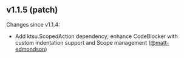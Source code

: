 ## v1.1.5 (patch)

Changes since v1.1.4:

- Add ktsu.ScopedAction dependency; enhance CodeBlocker with custom indentation support and Scope management ([@matt-edmondson](https://github.com/matt-edmondson))
